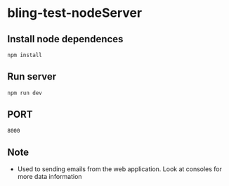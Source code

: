 # bling-test-nodeServer

## Install node dependences
```
npm install
```

## Run server
```
npm run dev
```

## PORT

 `8000`

## Note

- Used to sending emails from the web application. Look at consoles for more data information

